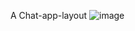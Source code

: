 A Chat-app-layout
![image](https://user-images.githubusercontent.com/66119911/147853409-92acef0f-b0d6-4529-8b30-961dcec7180f.png)
